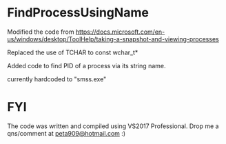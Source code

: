 # FindProcessUsingName

Modified the code from https://docs.microsoft.com/en-us/windows/desktop/ToolHelp/taking-a-snapshot-and-viewing-processes

Replaced the use of TCHAR to const wchar_t*

Added code to find PID of a process via its string name.

currently hardcoded to "smss.exe"

# FYI
The code was written and compiled using VS2017 Professional. Drop me a qns/comment at peta909@hotmail.com :)

